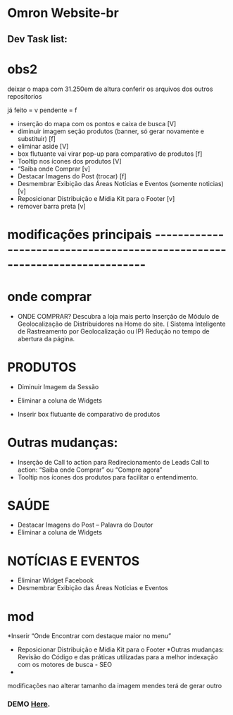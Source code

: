# Omron Website-br
## Dev Task list:


# obs2
deixar o mapa com 31.250em de altura
conferir os arquivos dos outros repositorios

 já feito = v
 pendente = f

* inserção do mapa com os pontos e caixa de busca [V]
* diminuir imagem seção produtos (banner, só gerar novamente e substituir) [f]
* eliminar aside [V]
* box flutuante vai virar pop-up para comparativo de produtos [f]
* Tooltip nos ícones dos produtos [V]
* “Saiba onde Comprar [v]
*  Destacar Imagens do Post (trocar) [f]
*  Desmembrar Exibição das Áreas Notícias e Eventos (somente noticias) [v]
*  Reposicionar Distribuição e Mídia Kit para o Footer [v]
* remover barra preta [v]









# modificações principais --------------------------------------------------------------------------

# onde comprar
* ONDE COMPRAR?
Descubra a loja mais perto
Inserção de Módulo de
Geolocalização de Distribuidores
na Home do site. ( Sistema
Inteligente de Rastreamento por
Geolocalização ou IP) Redução no
tempo de abertura da página.




# PRODUTOS
* Diminuir Imagem da Sessão

* Eliminar a coluna de Widgets

* Inserir box flutuante de
comparativo de produtos

# Outras mudanças:
* Inserção de Call to action para Redirecionamento de Leads
Call to action: “Saiba onde Comprar” ou “Compre agora”
* Tooltip nos ícones dos produtos para facilitar o entendimento.

# SAÚDE
* Destacar Imagens do Post – Palavra do Doutor
* Eliminar a coluna de Widgets

# NOTÍCIAS E EVENTOS
* Eliminar Widget Facebook
* Desmembrar Exibição das Áreas Notícias e Eventos

# mod
*Inserir “Onde Encontrar com
destaque maior no menu”
* Reposicionar Distribuição e
Mídia Kit para o Footer
*Outras mudanças:
Revisão do Código e das práticas utilizadas para a melhor indexação
com os motores de busca - SEO
*



modificações
nao alterar tamanho da imagem
mendes terá de gerar outro









### DEMO [Here](http://guilhermemoc.github.io/Netflix-Loader/).
